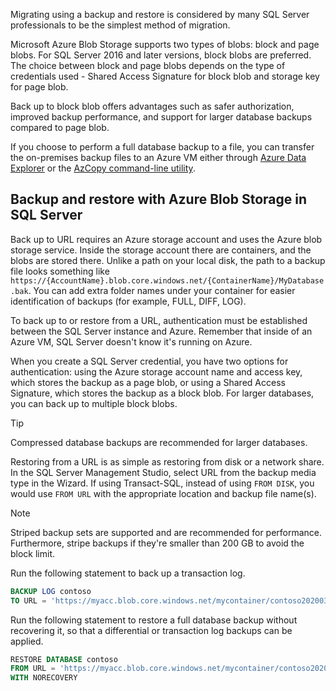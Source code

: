 Migrating using a backup and restore is considered by many SQL Server professionals to be the simplest method of migration.

Microsoft Azure Blob Storage supports two types of blobs: block and page blobs. For SQL Server 2016 and later versions, block blobs are preferred. The choice between block and page blobs depends on the type of credentials used - Shared Access Signature for block blob and storage key for page blob. 

Back up to block blob offers advantages such as safer authorization, improved backup performance, and support for larger database backups compared to page blob.

If you choose to perform a full database backup to a file, you can transfer the on-premises backup files to an Azure VM either through [Azure Data Explorer](/azure/data-explorer/data-explorer-overview) or the [AzCopy command-line utility](/azure/storage/common/storage-use-azcopy-v10).

## Backup and restore with Azure Blob Storage in SQL Server

Back up to URL requires an Azure storage account and uses the Azure blob storage service. Inside the storage account there are containers, and the blobs are stored there. Unlike a path on your local disk, the path to a backup file looks something like `https://{AccountName}.blob.core.windows.net/{ContainerName}/MyDatabase.bak`. You can add extra folder names under your container for easier identification of backups (for example, FULL, DIFF, LOG). 

To back up to or restore from a URL, authentication must be established between the SQL Server instance and Azure. Remember that inside of an Azure VM, SQL Server doesn't know it's running on Azure. 

When you create a SQL Server credential, you have two options for authentication: using the Azure storage account name and access key, which stores the backup as a page blob, or using a Shared Access Signature, which stores the backup as a block blob. For larger databases, you can back up to multiple block blobs.

>[!TIP]
> Compressed database backups are recommended for larger databases.

Restoring from a URL is as simple as restoring from disk or a network share. In the SQL Server Management Studio, select URL from the backup media type in the Wizard. If using Transact-SQL, instead of using `FROM DISK`, you would use `FROM URL` with the appropriate location and backup file name(s).

> [!NOTE]
> Striped backup sets are supported and are recommended for performance. Furthermore, stripe backups if they're smaller than 200 GB to avoid the block limit.

Run the following statement to back up a transaction log.

```sql
BACKUP LOG contoso 
TO URL = 'https://myacc.blob.core.windows.net/mycontainer/contoso202003271200.trn' 
```

Run the following statement to restore a full database backup without recovering it, so that a differential or transaction log backups can be applied.

```sql
RESTORE DATABASE contoso 
FROM URL = 'https://myacc.blob.core.windows.net/mycontainer/contoso20200327.bak' 
WITH NORECOVERY
```
